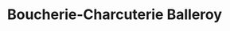 ---
title: "Boucherie-Charcuterie Balleroy"
url: /hermanville-sur-mer/boucherie-charcuterie-balleroy/
shop: Metzgerei
---
